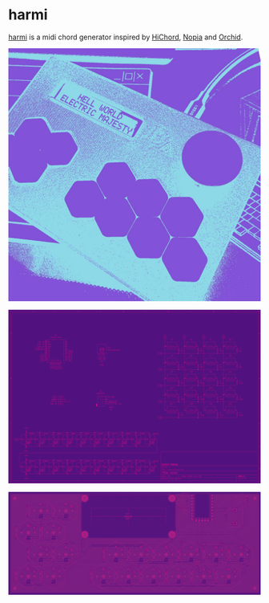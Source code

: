 # harmi
[harmi](https://github.com/EMajesty/harmi) is a midi chord generator inspired by [HiChord](https://hichord.shop/), [Nopia](https://nopia.io/) and [Orchid](https://telepathicinstruments.com/).

![](site/pages/electronics/harmi/harmi.jpg)

![](site/pages/electronics/harmi/harmisch.png)

![](site/pages/electronics/harmi/harmipcb.png)
